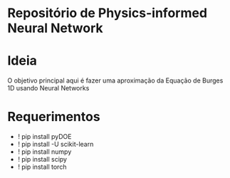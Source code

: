 # Repositório de Physics-informed Neural Network 

# Ideia 

O objetivo principal aqui é fazer uma aproximação da Equação de Burges 1D usando Neural Networks

# Requerimentos

- ! pip install pyDOE 
- ! pip install -U scikit-learn
- ! pip install numpy
- ! pip install scipy
- ! pip install torch
